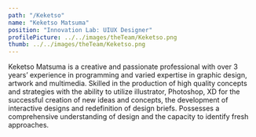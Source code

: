 ```yaml
---
path: "/Keketso"
name: "Keketso Matsuma"
position: "Innovation Lab: UIUX Designer"
profilePicture: ../../images/theTeam/Keketso.png
thumb: ../../images/theTeam/Keketso.png
---
```

Keketso Matsuma is a creative and passionate professional with over 3 years’ experience in programming and varied expertise in graphic design, artwork and multimedia. Skilled in the production of high quality concepts and strategies with the ability to utilize illustrator, Photoshop, XD for the successful creation of new ideas and concepts, the development of interactive designs and redefinition of design briefs. Possesses a comprehensive understanding of design and the capacity to identify fresh approaches.
